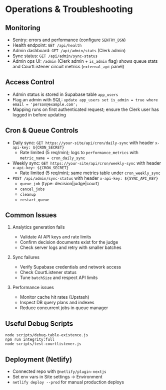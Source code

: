 # Operations & Troubleshooting

## Monitoring
- Sentry: errors and performance (configure `SENTRY_DSN`)
- Health endpoint: `GET /api/health`
- Admin dashboard: `GET /api/admin/stats` (Clerk admin)
- Sync status: `GET /api/admin/sync-status`
- Admin ops UI: `/admin` (Clerk admin + `is_admin` flag) shows queue stats and CourtListener circuit metrics (`external_api` panel)

## Access Control
- Admin status is stored in Supabase table `app_users`
- Flag an admin with SQL: `update app_users set is_admin = true where email = 'person@example.com';`
- Mapping runs on first authenticated request; ensure the Clerk user has logged in before updating

## Cron & Queue Controls
- Daily sync: `GET https://your-site/api/cron/daily-sync` with header `x-api-key: ${CRON_SECRET}`
  - Rate limited (5 req/min); logs to `performance_metrics` with `metric_name = cron_daily_sync`
- Weekly sync: `GET https://your-site/api/cron/weekly-sync` with header `x-api-key: ${CRON_SECRET}`
  - Rate limited (5 req/min); same metrics table under `cron_weekly_sync`
- `POST /api/admin/sync-status` with header `x-api-key: ${SYNC_API_KEY}`
  - `queue_job` (type: decision|judge|court)
  - `cancel_jobs`
  - `cleanup`
  - `restart_queue`

## Common Issues
1) Analytics generation fails
   - Validate AI API keys and rate limits
   - Confirm decision documents exist for the judge
   - Check server logs and retry with smaller batches

2) Sync failures
   - Verify Supabase credentials and network access
   - Check CourtListener status
   - Tune `batchSize` and respect API limits

3) Performance issues
   - Monitor cache hit rates (Upstash)
   - Inspect DB query plans and indexes
   - Reduce concurrent jobs in queue manager

## Useful Debug Scripts
```
node scripts/debug-table-existence.js
npm run integrity:full
node scripts/test-courtlistener.js
```

## Deployment (Netlify)
- Connected repo with `@netlify/plugin-nextjs`
- Set env vars in Site settings → Environment
- `netlify deploy --prod` for manual production deploys


